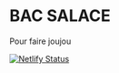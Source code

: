# BAC SALACE

Pour faire joujou

[![Netlify Status](https://api.netlify.com/api/v1/badges/040afb2f-26f0-41d9-8043-84e10e83bcc8/deploy-status)](https://app.netlify.com/sites/bacasable/deploys)
